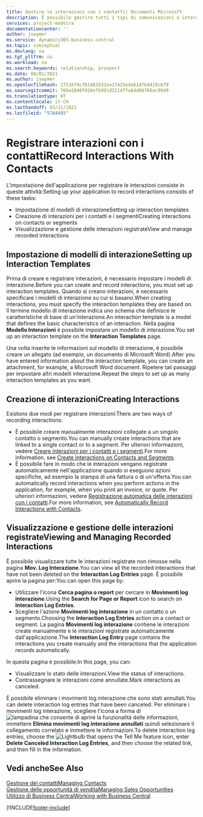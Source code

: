```yaml
---
title: Gestire le interazioni con i contatti| Documenti Microsoft
description: È possibile gestire tutti i tipi di comunicazioni o interazioni che intercorrono tra la società e i contatti, ad esempio comunicazioni via lettera, fax, e-mail, telefono, riunioni e così via.
services: project-madeira
documentationcenter: ''
author: jswymer
ms.service: dynamics365-business-central
ms.topic: conceptual
ms.devlang: na
ms.tgt_pltfrm: na
ms.workload: na
ms.search.keywords: relationship, prospect
ms.date: 04/01/2021
ms.author: jswymer
ms.openlocfilehash: 2f51679cfb1481632ea1f425e4a614764410c679
ms.sourcegitcommit: 766e2840fd16efb901d211d7fa64d96766ac99d9
ms.translationtype: HT
ms.contentlocale: it-CH
ms.lasthandoff: 03/31/2021
ms.locfileid: "5784485"
---
```

# <a name="record-interactions-with-contacts"></a><span data-ttu-id="55e24-103">Registrare interazioni con i contatti</span><span class="sxs-lookup"><span data-stu-id="55e24-103">Record Interactions With Contacts</span></span>
<span data-ttu-id="55e24-104">L'impostazione dell'applicazione per registrare le interazioni consiste in queste attività:</span><span class="sxs-lookup"><span data-stu-id="55e24-104">Setting up your application to record interactions consists of these tasks:</span></span>

* <span data-ttu-id="55e24-105">Impostazione di modelli di interazione</span><span class="sxs-lookup"><span data-stu-id="55e24-105">Setting up interaction templates</span></span>  
* <span data-ttu-id="55e24-106">Creazione di interazioni per i contatti e i segmenti</span><span class="sxs-lookup"><span data-stu-id="55e24-106">Creating interactions on contacts or segments</span></span>  
* <span data-ttu-id="55e24-107">Visualizzazione e gestione delle interazioni registrate</span><span class="sxs-lookup"><span data-stu-id="55e24-107">View and manage recorded interactions</span></span>  

##  <a name="setting-up-interaction-templates"></a><span data-ttu-id="55e24-108">Impostazione di modelli di interazione</span><span class="sxs-lookup"><span data-stu-id="55e24-108">Setting up Interaction Templates</span></span>
<span data-ttu-id="55e24-109">Prima di creare e registrare interazioni, è necessario impostare i modelli di interazione.</span><span class="sxs-lookup"><span data-stu-id="55e24-109">Before you can create and record interactions, you must set up interaction templates.</span></span> <span data-ttu-id="55e24-110">Quando si creano interazioni, è necessario specificare i modelli di interazione su cui si basano.</span><span class="sxs-lookup"><span data-stu-id="55e24-110">When creating interactions, you must specify the interaction templates they are based on.</span></span> <span data-ttu-id="55e24-111">Il termine modello di interazione indica uno schema che definisce le caratteristiche di base di un'interazione.</span><span class="sxs-lookup"><span data-stu-id="55e24-111">An interaction template is a model that defines the basic characteristics of an interaction.</span></span>
<span data-ttu-id="55e24-112">Nella pagina **Modello Interazioni** è possibile impostare un modello di interazione.</span><span class="sxs-lookup"><span data-stu-id="55e24-112">You set up an interaction template on the **Interaction Templates** page.</span></span>

<span data-ttu-id="55e24-113">Una volta inserite le informazioni sul modello di interazione, è possibile creare un allegato (ad esempio, un documento di Microsoft Word).</span><span class="sxs-lookup"><span data-stu-id="55e24-113">After you have entered information about the interaction template, you can create an attachment, for example, a Microsoft Word document.</span></span> <span data-ttu-id="55e24-114">Ripetere tali passaggi per impostare altri modelli interazione.</span><span class="sxs-lookup"><span data-stu-id="55e24-114">Repeat the steps to set up as many interaction templates as you want.</span></span>  

## <a name="creating-interactions"></a><span data-ttu-id="55e24-115">Creazione di interazioni</span><span class="sxs-lookup"><span data-stu-id="55e24-115">Creating Interactions</span></span>
<span data-ttu-id="55e24-116">Esistono due modi per registrare interazioni:</span><span class="sxs-lookup"><span data-stu-id="55e24-116">There are two ways of recording interactions:</span></span>

* <span data-ttu-id="55e24-117">È possibile creare manualmente interazioni collegate a un singolo contatto o segmento.</span><span class="sxs-lookup"><span data-stu-id="55e24-117">You can manually create interactions that are linked to a single contact or to a segment.</span></span> <span data-ttu-id="55e24-118">Per ulteriori informazioni, vedere [Creare interazioni per i contatti e i segmenti](marketing-how-create-interactions.md).</span><span class="sxs-lookup"><span data-stu-id="55e24-118">For more information, see [Create Interactions on Contacts and Segments](marketing-how-create-interactions.md).</span></span>  
* <span data-ttu-id="55e24-119">È possibile fare in modo che le interazioni vengano registrate automaticamente nell'applicazione quando si eseguono azioni specifiche, ad esempio la stampa di una fattura o di un'offerta.</span><span class="sxs-lookup"><span data-stu-id="55e24-119">You can automatically record interactions when you perform actions in the application, for example, when you print an invoice, or quote.</span></span> <span data-ttu-id="55e24-120">Per ulteriori informazioni, vedere [Registrazione automatica delle interazioni con i contatti](marketing-auto-record-interactions.md).</span><span class="sxs-lookup"><span data-stu-id="55e24-120">For more information, see [Automatically Record Interactions with Contacts](marketing-auto-record-interactions.md).</span></span>

## <a name="viewing-and-managing-recorded-interactions"></a><span data-ttu-id="55e24-121">Visualizzazione e gestione delle interazioni registrate</span><span class="sxs-lookup"><span data-stu-id="55e24-121">Viewing and Managing Recorded Interactions</span></span>
<span data-ttu-id="55e24-122">È possibile visualizzare tutte le interazioni registrate non rimosse nella pagina **Mov. Log Interazione**.</span><span class="sxs-lookup"><span data-stu-id="55e24-122">You can view all the recorded interactions that have not been deleted on the **Interaction Log Entries** page.</span></span> <span data-ttu-id="55e24-123">È possibile aprire la pagina per:</span><span class="sxs-lookup"><span data-stu-id="55e24-123">You can open this page by:</span></span>

* <span data-ttu-id="55e24-124">Utilizzare l'icona **Cerca pagina o report** per cercare in **Movimenti log interazione**.</span><span class="sxs-lookup"><span data-stu-id="55e24-124">Using the **Search for Page or Report** icon to search on **Interaction Log Entries**.</span></span>
* <span data-ttu-id="55e24-125">Scegliere l'azione **Movimenti log interazione** in un contatto o un segmento.</span><span class="sxs-lookup"><span data-stu-id="55e24-125">Choosing the **Interaction Log Entries** action on a contact or segment.</span></span>
  <span data-ttu-id="55e24-126">La pagina **Movimenti log interazione** contiene le interazioni create manualmente e le interazioni registrate automaticamente dall'applicazione.</span><span class="sxs-lookup"><span data-stu-id="55e24-126">The **Interaction Log Entry** page contains the interactions you create manually and the interactions that the application records automatically.</span></span>

<span data-ttu-id="55e24-127">In questa pagina è possibile:</span><span class="sxs-lookup"><span data-stu-id="55e24-127">In this page, you can:</span></span>

* <span data-ttu-id="55e24-128">Visualizzare lo stato delle interazioni.</span><span class="sxs-lookup"><span data-stu-id="55e24-128">View the status of interactions.</span></span>
* <span data-ttu-id="55e24-129">Contrassegnare le interazioni come annullate.</span><span class="sxs-lookup"><span data-stu-id="55e24-129">Mark interactions as canceled.</span></span>

<span data-ttu-id="55e24-130">È possibile eliminare i movimenti log interazione che sono stati annullati.</span><span class="sxs-lookup"><span data-stu-id="55e24-130">You can delete interaction log entries that have been canceled.</span></span> <span data-ttu-id="55e24-131">Per eliminare i movimenti log interazione, scegliere l'icona a forma di ![lampadina che consente di aprire la funzionalità delle informazioni](media/ui-search/search_small.png "Informazioni sull'operazione che si desidera eseguire"), immettere **Elimina movimenti log interazione annullati** quindi selezionare il collegamento correlato e immettere le informazioni.</span><span class="sxs-lookup"><span data-stu-id="55e24-131">To delete interaction log entries, choose the ![Lightbulb that opens the Tell Me feature](media/ui-search/search_small.png "Tell me what you want to do") icon, enter **Delete Canceled Interaction Log Entries**, and then choose the related link, and then fill in the information.</span></span>

## <a name="see-also"></a><span data-ttu-id="55e24-132">Vedi anche</span><span class="sxs-lookup"><span data-stu-id="55e24-132">See Also</span></span>
[<span data-ttu-id="55e24-133">Gestione dei contatti</span><span class="sxs-lookup"><span data-stu-id="55e24-133">Managing Contacts</span></span>](marketing-contacts.md)  
[<span data-ttu-id="55e24-134">Gestione delle opportunità di vendita</span><span class="sxs-lookup"><span data-stu-id="55e24-134">Managing Sales Opportunities</span></span>](marketing-manage-sales-opportunities.md)  
[<span data-ttu-id="55e24-135">Utilizzo di Business Central</span><span class="sxs-lookup"><span data-stu-id="55e24-135">Working with Business Central</span></span>](ui-work-product.md)  


[!INCLUDE[footer-include](includes/footer-banner.md)]